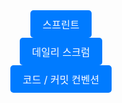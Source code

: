 <div align="center">
  <a href="https://github.com/Barsoup-Tensor/.github/milestones" style="display: inline-block; background-color: #007bff; color: white; padding: 10px 20px; text-align: center; text-decoration: none; border-radius: 5px; font-size: 16px;">
    스프린트
  </a>
</div>

<div align="center">
  <a href="https://github.com/Barsoup-Tensor/.github/discussions/1" style="display: inline-block; background-color: #007bff; color: white; padding: 10px 20px; text-align: center; text-decoration: none; border-radius: 5px; font-size: 16px;">
    데일리 스크럼
  </a>
</div>

<div align="center">
  <a href="https://github.com/nhnacademy-be6-yes-25-5/.github/wiki/%EC%BD%94%EB%93%9C-%EC%BB%A8%EB%B2%A4%EC%85%98" style="display: inline-block; background-color: #007bff; color: white; padding: 10px 20px; text-align: center; text-decoration: none; border-radius: 5px; font-size: 16px;">
    코드 / 커밋 컨벤션
  </a>
</div>
